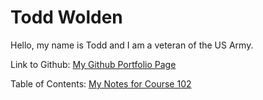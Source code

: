 # Todd Wolden

Hello, my name is Todd and I am a veteran of the US Army.  

Link to Github: [My Github Portfolio Page](https://github.com/Todd75)

Table of Contents: [My Notes for Course 102](https://todd75.github.io/reading-notes/courses)
